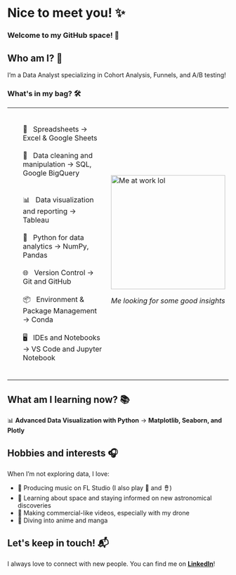 
# Nice to meet you! ✨
### Welcome to my GitHub space! 🚀

## Who am I? 🤔
I’m a Data Analyst specializing in Cohort Analysis, Funnels, and A/B testing!



### What's in my bag? 🛠️

<table>
  <tr>
    <td align="left" valign="middle" width="100%">
      <ul>
          <br>
      📝 &nbsp Spreadsheets → Excel & Google Sheets <br> 
          <br>
      💾 &nbsp Data cleaning and manipulation → SQL, Google BigQuery  &nbsp&nbsp&nbsp&nbsp&nbsp&nbsp&nbsp&nbsp&nbsp&nbsp&nbsp&nbsp&nbsp&nbsp&nbsp&nbsp&nbsp&nbsp  <br>
          <br>
      📊 &nbsp Data visualization and reporting → Tableau  <br>
          <br>
      🐍 &nbsp Python for data analytics → NumPy, Pandas <br>
          <br>
      🌐 &nbsp Version Control → Git and GitHub  <br>
          <br>
      📦 &nbsp Environment & Package Management → Conda  <br>
          <br>
      🖥️ &nbsp IDEs and Notebooks → VS Code and Jupyter Notebook <br>
          <br>
      </ul>
    <td width="100%">
      <img src="https://media.giphy.com/media/v1.Y2lkPTc5MGI3NjExcGd5cWZxMTh2NHl6aHQzb2N3a2NsbGZndTRubWR0bHk3MzhqOXkwZiZlcD12MV9naWZzX3NlYXJjaCZjdD1n/VbnUQpnihPSIgIXuZv/giphy.gif" width="260px"  alt="Me at work lol">
      <p align="center"><i>Me looking for some good insights </i></p>
    </td>
  </tr>
</table>


## What am I learning now? 📚

📊 **Advanced Data Visualization with Python** → **Matplotlib, Seaborn, and Plotly**  



## Hobbies and interests 🎧

When I’m not exploring data, I love:  
- 🎵 Producing music on FL Studio (I also play 🎹 and 🪘)
- 🌌 Learning about space and staying informed on new astronomical discoveries 
- 🎥 Making commercial-like videos, especially with my drone
- 🎌 Diving into anime and manga

  
## Let's keep in touch! 📬  

I always love to connect with new people. You can find me on **[LinkedIn](https://linkedin.com/in/leonardo-valoppi)**!
